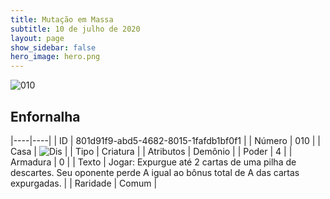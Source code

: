 ```yaml
---
title: Mutação em Massa
subtitle: 10 de julho de 2020
layout: page
show_sidebar: false
hero_image: hero.png
---
```


![010](https://cdn.keyforgegame.com/media/card_front/pt/479_010_XC6526G5PXQ6_pt.png)

## Enfornalha

|----|----|
| ID | 801d91f9-abd5-4682-8015-1fafdb1bf0f1 |
| Número | 010 |
| Casa | ![Dis](https://archonarcana.com/images/thumb/e/e8/Dis.png/22px-Dis.png "Dis") |
| Tipo | Criatura |
| Atributos | Demônio |
| Poder | 4 |
| Armadura | 0 |
| Texto | Jogar: Expurgue até 2 cartas de uma pilha de descartes. Seu oponente   perde A igual ao bônus total de A   das cartas expurgadas. |
| Raridade | Comum |

